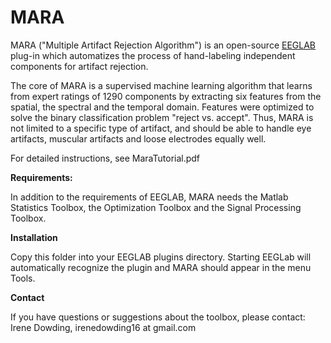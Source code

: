 # MARA

MARA ("Multiple Artifact Rejection Algorithm") is an open-source <a href="http://sccn.ucsd.edu/eeglab/">EEGLAB</a> plug-in which automatizes the process of hand-labeling independent components for artifact 
rejection. 
      
The core of MARA is a supervised machine learning algorithm that learns from expert ratings of 1290 components by extracting six features from the spatial, the spectral 
and the temporal domain. Features were optimized to solve the binary classification problem "reject vs. accept". Thus, MARA is not limited to a specific type of artifact, 
and should be able to handle eye artifacts, muscular artifacts and loose electrodes equally well. 

For detailed instructions, see MaraTutorial.pdf

<b> Requirements: </b>

In addition to the requirements of EEGLAB, MARA needs the Matlab Statistics Toolbox, the Optimization Toolbox and the Signal Processing Toolbox.  

<b> Installation </b> 

Copy this folder into your EEGLAB plugins directory. Starting EEGLab will automatically recognize the plugin and MARA should appear in the menu Tools. 

<b> Contact </b> 

If you have questions or suggestions about the toolbox, please contact: Irene Dowding, 
irenedowding16 at gmail.com
 

